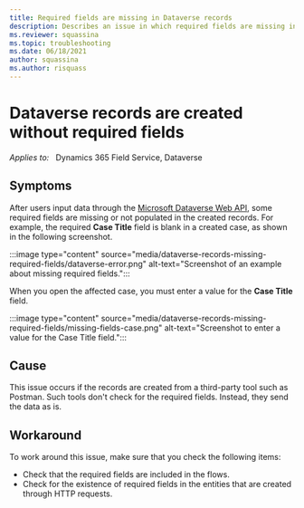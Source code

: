 ```yaml
---
title: Required fields are missing in Dataverse records
description: Describes an issue in which required fields are missing in Dataverse records that are created from third-party tools. Provide workarounds.
ms.reviewer: squassina
ms.topic: troubleshooting
ms.date: 06/18/2021
author: squassina
ms.author: risquass
---
```

# Dataverse records are created without required fields

_Applies to:_ &nbsp; Dynamics 365 Field Service, Dataverse

## Symptoms

After users input data through the [Microsoft Dataverse Web API](/powerapps/developer/data-platform/webapi/overview), some required fields are missing or not populated in the created records. For example, the required **Case Title** field is blank in a created case, as shown in the following screenshot.

:::image type="content" source="media/dataverse-records-missing-required-fields/dataverse-error.png" alt-text="Screenshot of an example about missing required fields.":::

When you open the affected case, you must enter a value for the **Case Title** field.

:::image type="content" source="media/dataverse-records-missing-required-fields/missing-fields-case.png" alt-text="Screenshot to enter a value for the Case Title field.":::

## Cause

This issue occurs if the records are created from a third-party tool such as Postman. Such tools don't check for the required fields. Instead, they send the data as is.

## Workaround

To work around this issue, make sure that you check the following items:

- Check that the required fields are included in the flows.
- Check for the existence of required fields in the entities that are created through HTTP requests.
